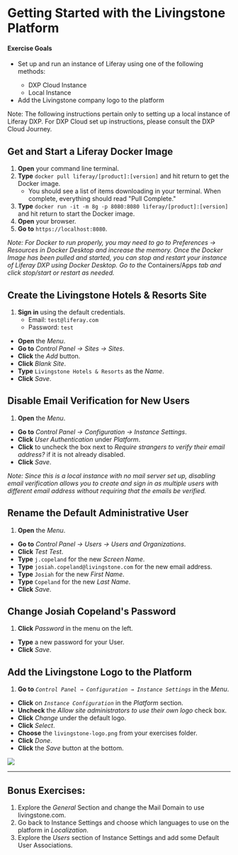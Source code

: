 # Getting Started with the Livingstone Platform

<div class="ahead">
<h4>Exercise Goals</h4>
<ul>
    <li>Set up and run an instance of Liferay using one of the following methods:</li>
    <ul>
        <li>DXP Cloud Instance</li>
        <li>Local Instance</li>
    </ul>
	<li>Add the Livingstone company logo to the platform</li>
</ul>
</div>

Note: The following instructions pertain only to setting up a local instance of Liferay DXP. For DXP Cloud set up instructions, please consult the DXP Cloud Journey.

## Get and Start a Liferay Docker Image

1. **Open** your command line terminal.
2. **Type** `docker pull liferay/[product]:[version]` and hit return to get the Docker image.
	* You should see a list of items downloading in your terminal. When complete, everything should read "Pull Complete."
3. **Type** `docker run -it -m 8g -p 8080:8080 liferay/[product]:[version]` and hit return to start the Docker image. 
4. **Open** your browser. 
5. **Go to** `https://localhost:8080`.

_Note: For Docker to run properly, you may need to go to Preferences → Resources in Docker Desktop and increase the memory. Once the Docker Image has been pulled and started, you can stop and restart your instance of Liferay DXP using Docker Desktop. Go to the_ Containers/Apps _tab and click stop/start or restart as needed._


## Create the Livingstone Hotels & Resorts Site

1. **Sign in** using the default credentials.
	* Email: `test@liferay.com`
	* Password: `test` 
* **Open** the _Menu_. 
* **Go to** _Control Panel → Sites → Sites_. 
* **Click** the _Add_ button.
* **Click** _Blank Site_. 
* **Type** `Livingstone Hotels & Resorts` as the _Name_.
* **Click** _Save_.

## Disable Email Verification for New Users

1. **Open** the _Menu_. 
* **Go to** _Control Panel → Configuration → Instance Settings_. 
* **Click** _User Authentication_ under _Platform_. 
* **Click** to uncheck the box next to _Require strangers to verify their email address?_ if it is not already disabled.
* **Click** _Save_. 

_Note: Since this is a local instance with no mail server set up, disabling email verification allows you to create and sign in as multiple users with different email address without requiring that the emails be verified._

## Rename the Default Administrative User

1. **Open** the _Menu_. 
* **Go to** _Control Panel → Users → Users and Organizations_.
* **Click** _Test Test_.  
* **Type** `j.copeland` for the new _Screen Name_.
* **Type** `josiah.copeland@livingstone.com` for the new email address.
* **Type** `Josiah` for the new _First Name_.
* **Type** `Copeland` for the new _Last Name_.
* **Click** _Save_. 

## Change Josiah Copeland's Password

1. **Click** _Password_ in the menu on the left.
* **Type** a new password for your User.
* **Click** _Save_.

## Add the Livingstone Logo to the Platform

1. **Go to** _`Control Panel → Configuration → Instance Settings`_ in the _Menu_.  
* **Click** on _`Instance Configuration`_ in the _Platform_ section.
* **Uncheck** the _Allow site administrators to use their own logo_ check box.
* **Click** _Change_ under the default logo.
* **Click** _Select_.
* **Choose** the `livingstone-logo.png` from your exercises folder.
* **Click** _Done_.
* **Click** the _Save_ button at the bottom.

<img src="../images/logo-added.png" style="max-height: 100%" />

---

## Bonus Exercises:

1. Explore the _General_ Section and change the Mail Domain to use livingstone.com.
2. Go back to Instance Settings and choose which languages to use on the platform in _Localization_.
3. Explore the _Users_ section of Instance Settings and add some Default User Associations.
